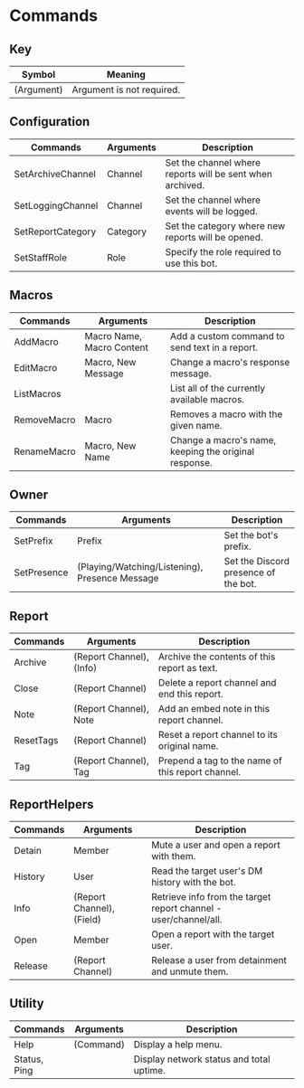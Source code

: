 # Commands

## Key 
| Symbol      | Meaning                        |
| ----------- | ------------------------------ |
| (Argument)  | Argument is not required.      |

## Configuration
| Commands          | Arguments | Description                                               |
| ----------------- | --------- | --------------------------------------------------------- |
| SetArchiveChannel | Channel   | Set the channel where reports will be sent when archived. |
| SetLoggingChannel | Channel   | Set the channel where events will be logged.              |
| SetReportCategory | Category  | Set the category where new reports will be opened.        |
| SetStaffRole      | Role      | Specify the role required to use this bot.                |

## Macros
| Commands    | Arguments                 | Description                                           |
| ----------- | ------------------------- | ----------------------------------------------------- |
| AddMacro    | Macro Name, Macro Content | Add a custom command to send text in a report.        |
| EditMacro   | Macro, New Message        | Change a macro's response message.                    |
| ListMacros  |                           | List all of the currently available macros.           |
| RemoveMacro | Macro                     | Removes a macro with the given name.                  |
| RenameMacro | Macro, New Name           | Change a macro's name, keeping the original response. |

## Owner
| Commands    | Arguments                                      | Description                          |
| ----------- | ---------------------------------------------- | ------------------------------------ |
| SetPrefix   | Prefix                                         | Set the bot's prefix.                |
| SetPresence | (Playing/Watching/Listening), Presence Message | Set the Discord presence of the bot. |

## Report
| Commands  | Arguments                | Description                                       |
| --------- | ------------------------ | ------------------------------------------------- |
| Archive   | (Report Channel), (Info) | Archive the contents of this report as text.      |
| Close     | (Report Channel)         | Delete a report channel and end this report.      |
| Note      | (Report Channel), Note   | Add an embed note in this report channel.         |
| ResetTags | (Report Channel)         | Reset a report channel to its original name.      |
| Tag       | (Report Channel), Tag    | Prepend a tag to the name of this report channel. |

## ReportHelpers
| Commands | Arguments                 | Description                                                      |
| -------- | ------------------------- | ---------------------------------------------------------------- |
| Detain   | Member                    | Mute a user and open a report with them.                         |
| History  | User                      | Read the target user's DM history with the bot.                  |
| Info     | (Report Channel), (Field) | Retrieve info from the target report channel - user/channel/all. |
| Open     | Member                    | Open a report with the target user.                              |
| Release  | (Report Channel)          | Release a user from detainment and unmute them.                  |

## Utility
| Commands     | Arguments | Description                              |
| ------------ | --------- | ---------------------------------------- |
| Help         | (Command) | Display a help menu.                     |
| Status, Ping |           | Display network status and total uptime. |

